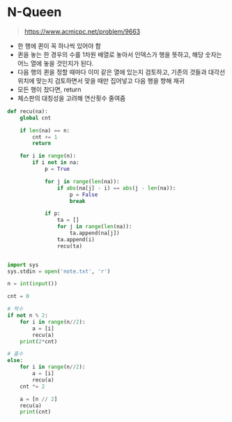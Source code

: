 # N-Queen

> https://www.acmicpc.net/problem/9663



- 한 행에 퀸이 꼭 하나씩 있어야 함
- 퀸을 놓는 한 경우의 수를 1차원 배열로 놓아서 인덱스가 행을 뜻하고, 해당 숫자는 어느 열에 놓을 것인지가 된다.
- 다음 행의 퀸을 정할 때마다 이미 같은 열에 있는지 검토하고, 기존의 것들과 대각선 위치에 맞는지 검토하면서 맞을 때만 집어넣고 다음 행을 향해 재귀
- 모든 행이 찼다면, return
- 체스판의 대칭성을 고려해 연산횟수 줄여줌



```python
def recu(na):
    global cnt

    if len(na) == n:
        cnt += 1
        return

    for i in range(n):
        if i not in na:
            p = True

            for j in range(len(na)):
                if abs(na[j] - i) == abs(j - len(na)):
                    p = False
                    break

            if p:
                ta = []
                for j in range(len(na)):
                    ta.append(na[j])
                ta.append(i)
                recu(ta)


import sys
sys.stdin = open('note.txt', 'r')

n = int(input())

cnt = 0

# 짝수
if not n % 2:
    for i in range(n//2):
        a = [i]
        recu(a)
    print(2*cnt)

# 홀수
else:
    for i in range(n//2):
        a = [i]
        recu(a)
    cnt *= 2

    a = [n // 2]
    recu(a)
    print(cnt)
```

